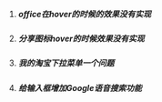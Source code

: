 1. ##### office在hover的时候的效果没有实现

2. ##### 分享图标hover的时候效果没有实现

3. ##### 我的淘宝下拉菜单一个问题

4. ##### 给输入框增加Google语音搜索功能

